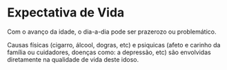 # Expectativa de Vida

Com o avanço da idade, o dia-a-dia pode ser prazerozo ou problemático.

Causas físicas (cigarro, álcool, dogras, etc) e psiquicas (afeto e carinho da família ou cuidadores, doenças como: a depressão, etc) são envolvidas diretamente na qualidade de vida deste idoso.